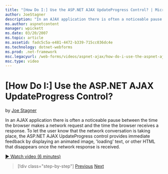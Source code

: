 ```yaml
---
title: "[How Do I:] Use the ASP.NET AJAX UpdateProgress Control? | Microsoft Docs"
author: JoeStagner
description: "In an AJAX application there is often a noticeable pause between the time the browser makes a network request and the time the browser receives a response. T..."
ms.author: aspnetcontent
manager: wpickett
ms.date: 03/20/2007
ms.topic: article
ms.assetid: fadc5c5a-e481-4472-b339-715cc036dc4e
ms.technology: dotnet-webforms
ms.prod: .net-framework
msc.legacyurl: /web-forms/videos/aspnet-ajax/how-do-i-use-the-aspnet-ajax-updateprogress-control
msc.type: video
---
```

[How Do I:] Use the ASP.NET AJAX UpdateProgress Control?
====================
by [Joe Stagner](https://github.com/JoeStagner)

In an AJAX application there is often a noticeable pause between the time the browser makes a network request and the time the browser receives a response. To let the user know that the network conversation is taking place, the ASP.NET AJAX UpdateProgress control provides immediate feedback by displaying an animated image, 'loading' text, or other HTML that disappears once the network response is received.

[&#9654; Watch video (6 minutes)](https://channel9.msdn.com/Blogs/ASP-NET-Site-Videos/how-do-i-use-the-aspnet-ajax-updateprogress-control)

>[!div class="step-by-step"]
[Previous](how-do-i-implement-the-incremental-page-display-pattern-using-http-get-and-post.md)
[Next](how-do-i-use-the-aspnet-ajax-history-control.md)